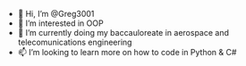 - 👋 Hi, I’m @Greg3001
- 👀 I’m interested in OOP
- 🌱 I’m currently doing my baccauloreate in aerospace and telecomunications engineering
- 📫 I’m looking to learn more on how to code in Python & C# 

<!--
Greg3001/Greg3001 is a ✨ special ✨ repository because its `README.md` (this file) appears on your GitHub profile.
You can click the Preview link to take a look at your changes.
--->
